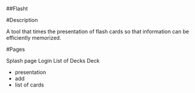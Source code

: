 ##Flasht

#Description

A tool that times the presentation of flash cards so that information can be efficiently memorized.

#Pages

Splash page
Login
List of Decks
Deck
 - presentation
 - add
 - list of cards